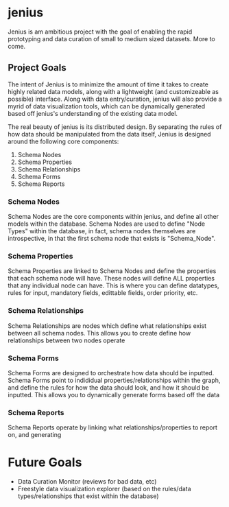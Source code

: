 jenius
======

Jenius is am ambitious project with the goal of enabling the rapid prototyping and
data curation of small to medium sized datasets. More to come.


## Project Goals
The intent of Jenius is to minimize the amount of time it takes to create highly related data models, along with a lightweight (and customizeable as possible) interface. Along with data entry/curation, jenius will also provide a myrid of data visualization tools, which can be dynamically generated based off jenius's understanding of the existing data model. 

The real beauty of jenius is its distributed design. By separating the rules of how data should be manipulated from the data itself, 
Jenius is designed around the following core components:

1. Schema Nodes
2. Schema Properties
3. Schema Relationships
4. Schema Forms
5. Schema Reports

### Schema Nodes
Schema Nodes are the core components within jenius, and define all other models within the database. Schema Nodes are used to define "Node Types" within the database, in fact, schema nodes themselves are introspective, in that the first schema node that exists is "Schema_Node". 

### Schema Properties
Schema Properties are linked to Schema Nodes and define the properties that each schema node will have. These nodes will define ALL properties that any individual node can have. This is where you can define datatypes, rules for input, mandatory fields, edittable fields, order priority, etc. 

### Schema Relationships
Schema Relationships are nodes which define what relationships exist between all schema nodes. This allows you to create define how relationships between two nodes operate

### Schema Forms
Schema Forms are designed to orchestrate how data should be inputted. Schema Forms point to indididual properties/relationships within the graph, and define the rules for how the data should look, and how it should be inputted. This allows you to dynamically generate forms based off the data 

### Schema Reports
Schema Reports operate by linking what relationships/properties to report on, and generating 

# Future Goals
* Data Curation Monitor (reviews for bad data, etc)
* Freestyle data visualization explorer (based on the rules/data types/relationships that exist within the database)
